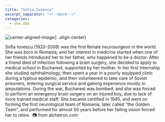 ```yaml
---
title: "Sofia_Ionescu"
excerpt_separator: "<!--more-->"
categories:
  - she.dbd
---
```



![center-aligned-image](https://cdn.pixabay.com/photo/2020/10/26/16/56/man-5687861_1280.png){: .align-center}


Sofia Ionescu (1920-2008) was the first female neurosurgeon in the world. She was born in Romania, and her interest in medicine started when one of her friends introduced her to her father, who happened to be a doctor. After a friend died of infection following a brain surgery, she decided to apply to medical school in Bucharest, supported by her mother. In her first internship she studied ophthalmology, then spent a year in a poorly equipped clinic during a typhus epidemic, and then volunteered to take care of Soviet prisoners, entering surgical service and gaining experience mostly in amputations. During the war, Bucharest was bombed, and she was forced to perform an emergency brain surgery on an injured boy, due to lack of more trained medical staff. She became certified in 1945, and went on forming the first neurological team of Romania, later called "the Golden Team", and performed for almost 50 years before her failing vision forced her to retire.⁠
⁠
📷 from alchetron.com⁠
⁠
